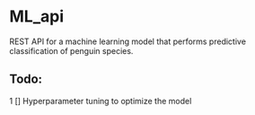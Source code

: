 # ML_api
REST API for a machine learning model that performs predictive classification of penguin species.

## Todo:
1 [] Hyperparameter tuning to optimize the model
